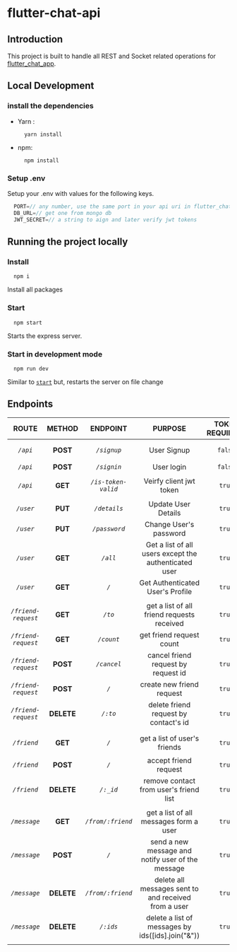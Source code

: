 # flutter-chat-api

## Introduction

This project is built to handle all REST and Socket related operations for [flutter_chat_app](https://github.com/Clumsynite/flutter_chat_app).

## Local Development

### install the dependencies

- Yarn :

  ```console
    yarn install
  ```

- npm:

  ```console
    npm install
  ```

### Setup .env

Setup your .env with values for the following keys.

```js
  PORT=// any number, use the same port in your api uri in flutter_chat_app  
  DB_URL=// get one from mongo db
  JWT_SECRET=// a string to aign and later verify jwt tokens
```

## Running the project locally

### Install

```
  npm i
```

Install all packages

### Start

```
  npm start
```

Starts the express server.

### Start in development mode

```
  npm run dev
```

Similar to [`start`](#start) but, restarts the server on file change

## Endpoints

|        ROUTE        |   METHOD   |      ENDPOINT       |                        PURPOSE                         | TOKEN REQUIRED? |                   RETURNS                   |
| :-----------------: | :--------: | :-----------------: | :----------------------------------------------------: | :-------------: | :-----------------------------------------: |
|                     |            |                     |                                                        |                 |                                             |
|      _`/api`_       |  **POST**  |     _`/signup`_     |                      User Signup                       |     `false`     |            `object of new user `            |
|      _`/api`_       |  **POST**  |     _`/signin`_     |                       User login                       |     `false`     |         `object of user with token`         |
|      _`/api`_       |  **GET**   | _`/is-token-valid`_ |                Veirfy client jwt token                 |     `true`      |                  `boolean`                  |
|                     |            |                     |                                                        |                 |                                             |
|      _`/user`_      |  **PUT**   |    _`/details`_     |                  Update User Details                   |     `true`      |          `object of updated user`           |
|      _`/user`_      |  **PUT**   |    _`/password`_    |                 Change User's password                 |     `true`      |       `object of user with new token`       |
|      _`/user`_      |  **GET**   |      _`/all`_       | Get a list of all users except the authenticated user  |     `true`      |             `array of contacts`             |
|      _`/user`_      |  **GET**   |        _`/`_        |            Get Authenticated User's Profile            |     `true`      |        `user object with old token`         |
|                     |            |                     |                                                        |                 |                                             |
| _`/friend-request`_ |  **GET**   |       _`/to`_       |       get a list of all friend requests received       |     `true`      |             `array of requests`             |
| _`/friend-request`_ |  **GET**   |     _`/count`_      |                get friend request count                |     `true`      |        `integer of requests.length`         |
| _`/friend-request`_ |  **POST**  |     _`/cancel`_     |          cancel friend request by request id           |     `true`      |          `String success message`           |
| _`/friend-request`_ |  **POST**  |        _`/`_        |               create new friend request                |     `true`      |          `String success message`           |
| _`/friend-request`_ | **DELETE** |      _`/:to`_       |         delete friend request by contact's id          |     `true`      |          `String success message`           |
|                     |            |                     |                                                        |                 |                                             |
|     _`/friend`_     |  **GET**   |        _`/`_        |              get a list of user's friends              |     `true`      | `array of user's (Friend model in flutter)` |
|     _`/friend`_     |  **POST**  |        _`/`_        |                 accept friend request                  |     `true`      |          `String success message`           |
|     _`/friend`_     | **DELETE** |      _`/:_id`_      |         remove contact from user's friend list         |     `true`      |          `String success message`           |
|                     |            |                     |                                                        |                 |                                             |
|    _`/message`_     |  **GET**   |  _`/from/:friend`_  |         get a list of all messages form a user         |     `true`      |    `array of messages sent and received`    |
|    _`/message`_     |  **POST**  |        _`/`_        |   send a new message and notify user of the message    |     `true`      |             `object of message`             |
|    _`/message`_     | **DELETE** |  _`/from/:friend`_  | delete all   messages sent to and received from a user |     `true`      |                  `boolean`                  |
|    _`/message`_     | **DELETE** |      _`/:ids`_      |   delete a list of messages by ids([ids].join("&"))    |     `true`      |                  `boolean`                  |
|                     |            |                     |                                                        |                 |                                             |